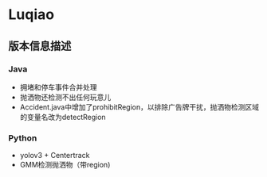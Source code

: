 # Luqiao
## 版本信息描述
### Java
- 拥堵和停车事件合并处理
- 抛洒物还检测不出任何玩意儿
- Accident.java中增加了prohibitRegion，以排除广告牌干扰，抛洒物检测区域的变量名改为detectRegion

### Python
- yolov3 + Centertrack
- GMM检测抛洒物（带region)

